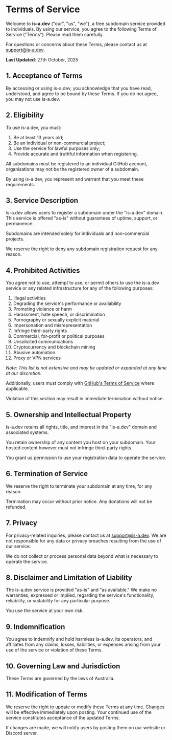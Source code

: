 # Terms of Service
Welcome to **is-a.dev** ("our", "us", "we"), a free subdomain service provided to individuals. By using our service, you agree to the following Terms of Service ("Terms"). Please read them carefully.

For questions or concerns about these Terms, please contact us at support@is-a.dev.

**Last Updated**: 27th October, 2025

## 1. Acceptance of Terms
By accessing or using is-a.dev, you acknowledge that you have read, understood, and agree to be bound by these Terms. If you do not agree, you may not use is-a.dev.

## 2. Eligibility
To use is-a.dev, you must:

1. Be at least 13 years old;
2. Be an individual or non-commercial project;
3. Use the service for lawful purposes only;
4. Provide accurate and truthful information when registering.

All subdomains must be registered to an individual GitHub account, organisations may not be the registered owner of a subdomain.

By using is-a.dev, you represent and warrant that you meet these requirements.

## 3. Service Description
is-a.dev allows users to register a subdomain under the "is-a.dev" domain. This service is offered "as-is" without guarantees of uptime, support, or permanence.

Subdomains are intended solely for individuals and non-commercial projects.

We reserve the right to deny any subdomain registration request for any reason.

## 4. Prohibited Activities
You agree not to use, attempt to use, or permit others to use the is-a.dev service or any related infrastructure for any of the following purposes:

1. Illegal activities
2. Degrading the service's performance or availability
3. Promoting violence or harm
4. Harassment, hate speech, or discrimination
5. Pornography or sexually explicit material
6. Impersonation and misrepresentation
7. Infringe third-party rights
8. Commercial, for-profit or political purposes
9. Unsolicited communications
10. Cryptocurrency and blockchain mining
11. Abusive automation
12. Proxy or VPN services

*Note: This list is not extensive and may be updated or expanded at any time at our discretion.*

Additionally, users must comply with [GitHub's Terms of Service](https://docs.github.com/en/site-policy/github-terms/github-terms-of-service) where applicable.

Violation of this section may result in immediate termination without notice.

## 5. Ownership and Intellectual Property
is-a.dev retains all rights, title, and interest in the "is-a.dev" domain and associated systems.

You retain ownership of any content you host on your subdomain. Your hosted content however must not infringe third-party rights.

You grant us permission to use your registration data to operate the service.

## 6. Termination of Service
We reserve the right to terminate your subdomain at any time, for any reason.

Termination may occur without prior notice. Any donations will not be refunded.

## 7. Privacy
For privacy-related inquiries, please contact us at support@is-a.dev. We are not responsible for any data or privacy breaches resulting from the use of our service.

We do not collect or process personal data beyond what is necessary to operate the service.

## 8. Disclaimer and Limitation of Liability
The is-a.dev service is provided "as-is" and "as available." We make no warranties, expressed or implied, regarding the service's functionality, reliability, or suitability for any particular purpose.

You use the service at your own risk.

## 9. Indemnification
You agree to indemnify and hold harmless is-a.dev, its operators, and affiliates from any claims, losses, liabilities, or expenses arising from your use of the service or violation of these Terms.

## 10. Governing Law and Jurisdiction
These Terms are governed by the laws of Australia.

## 11. Modification of Terms
We reserve the right to update or modify these Terms at any time. Changes will be effective immediately upon posting. Your continued use of the service constitutes acceptance of the updated Terms.

If changes are made, we will notify users by posting them on our website or Discord server.
